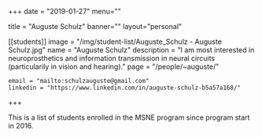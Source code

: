 
+++
date = "2019-01-27"
menu=""


title = "Auguste  Schulz"
banner=""
layout="personal"

[[students]]
    image = "/img/student-list/Auguste_Schulz - Auguste Schulz.jpg"
    name = "Auguste  Schulz"
    description = "I am most interested in neuroprosthetics and information transmission in neural circuits (particularily in vision and hearing)."
    page = "/people/~auguste/"

    email = "mailto:schulzauguste@gmail.com"
    linkedin = "https://www.linkedin.com/in/auguste-schulz-b5a57a168/"


+++

This is a list of students enrolled in the MSNE program since program start in 2016.

